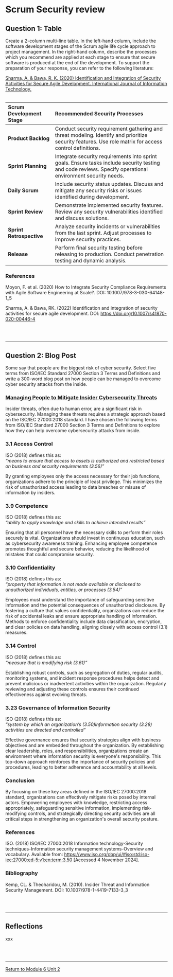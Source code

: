 # Scrum Security review


## Question 1: Table
Create a 2-column multi-line table. In the left-hand column, include the software development stages of the Scrum agile life cycle approach to project management. In the right-hand column, describe the processes which you recommend are applied at each stage to ensure that secure software is produced at the end of the development. To support the preparation of your response, you can refer to the following literature:

[Sharma, A. & Bawa, R. K. (2020) Identification and Integration of Security Activities for Secure Agile Development. International Journal of Information Technology.](SSD_Unit02_Reference.pdf)
<br><br>

| **Scrum Development Stage** | **Recommended Security Processes** |
| :---------------------------- | :----------------------------------- |
| **Product Backlog**         | Conduct security requirement gathering and threat modeling. Identify and prioritize security features. Use role matrix for access control definitions. |
| **Sprint Planning**         | Integrate security requirements into sprint goals. Ensure tasks include security testing and code reviews. Specify operational environment security needs. |
| **Daily Scrum**             | Include security status updates. Discuss and mitigate any security risks or issues identified during development. |
| **Sprint Review**           | Demonstrate implemented security features. Review any security vulnerabilities identified and discuss solutions. |
| **Sprint Retrospective**    | Analyze security incidents or vulnerabilities from the last sprint. Adjust processes to improve security practices. |
| **Release**               | Perform final security testing before releasing to production. Conduct penetration testing and dynamic analysis. |

### References
Moyon, F. et al. (2020) How to Integrate Security Compliance Requirements with Agile Software Engineering at Scale?. DOI: 10.1007/978-3-030-64148-1_5

Sharma, A. & Bawa, RK. (2022) Identification and integration of security activities for secure agile development. DOI: https://doi.org/10.1007/s41870-020-00446-4

<br><br>

---

## Question 2: Blog Post 
Some say that people are the biggest risk of cyber security.
Select five terms from ISO/IEC Standard 27000 Section 3 Terms and Definitions and write a 300-word blog post on how people can be managed to overcome cyber security attacks from the inside.

### [Managing People to Mitigate Insider Cybersecurity Threats](SSD_Unit02_Blog.pdf)

Insider threats, often due to human error, are a significant risk in cybersecurity. Managing these threats requires a strategic approach based on the ISO/IEC 27000:2018 standard. I have chosen the following terms from ISO/IEC Standard 27000 Section 3 Terms and Definitions to explore how they can help overcome cybersecurity attacks from inside.

### 3.1 Access Control
ISO (2018) defines this as: <br>
_“means to ensure that access to assets is authorized and restricted based on business and security requirements (3.56)”_ <br>

By granting employees only the access necessary for their job functions, organizations adhere to the principle of least privilege. This minimizes the risk of unauthorized access leading to data breaches or misuse of information by insiders.

### 3.9 Competence
ISO (2018) defines this as: <br>
_“ability to apply knowledge and skills to achieve intended results”_ <br>

Ensuring that all personnel have the necessary skills to perform their roles securely is vital. Organizations should invest in continuous education, such as cybersecurity awareness training. Enhancing employee competence promotes thoughtful and secure behavior, reducing the likelihood of mistakes that could compromise security.

### 3.10 Confidentiality
ISO (2018) defines this as: <br>
_“property that information is not made available or disclosed to unauthorized individuals, entities, or processes (3.54)”_ <br>

Employees must understand the importance of safeguarding sensitive information and the potential consequences of unauthorized disclosure. By fostering a culture that values confidentiality, organizations can reduce the risk of accidental leaks and ensure appropriate handling of information. Methods to enforce confidentiality include data classification, encryption, and clear policies on data handling, aligning closely with access control (3.1) measures.

### 3.14 Control
ISO (2018) defines this as: <br>
_“measure that is modifying risk (3.61)”_ <br>

Establishing robust controls, such as segregation of duties, regular audits, monitoring systems, and incident response procedures helps detect and prevent malicious or inadvertent activities within the organization. Regularly reviewing and adjusting these controls ensures their continued effectiveness against evolving threats.

### 3.23 Governance of Information Security
ISO (2018) defines this as: <br>
_“system by which an organization’s (3.50)information security (3.28) activities are directed and controlled”_ <br>

Effective governance ensures that security strategies align with business objectives and are embedded throughout the organization. By establishing clear leadership, roles, and responsibilities, organizations create an environment where information security is everyone's responsibility. This top-down approach reinforces the importance of security policies and procedures, leading to better adherence and accountability at all levels.

### Conclusion
By focusing on these key areas defined in the ISO/IEC 27000:2018 standard, organizations can effectively mitigate risks posed by internal actors. Empowering employees with knowledge, restricting access appropriately, safeguarding sensitive information, implementing risk-modifying controls, and strategically directing security activities are all critical steps in strengthening an organization's overall security posture.

### References
ISO. (2018) ISO/IEC 27000:2018 Information technology-Security techniques-Information security management systems-Overview and vocabulary. Available from: https://www.iso.org/obp/ui/#iso:std:iso-iec:27000:ed-5:v1:en:term:3.50 [Accessed 4 November 2024].

### Bibliography
Kemp, CL. & Theoharidou, M. (2010). Insider Threat and Information Security Management. DOI: 10.1007/978-1-4419-7133-3_3

<br><br>

---


## Reflections
xxx

<br><br>

---

[Return to Module 6 Unit 2](SSD_Unit02.md)
